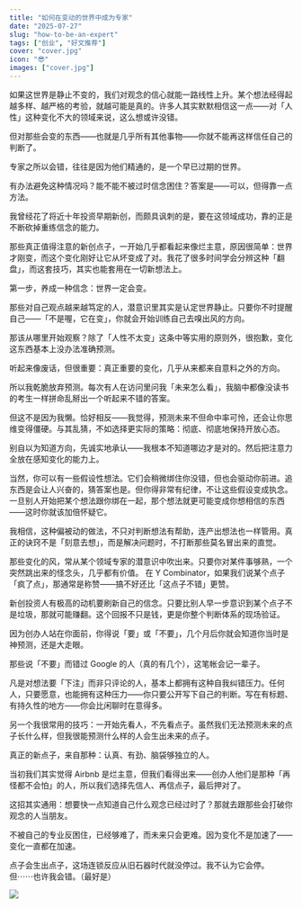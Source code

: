 ```yaml
---
title: "如何在变动的世界中成为专家"
date: "2025-07-27"
slug: "how-to-be-an-expert"
tags: ["创业", "好文推荐"]
cover: "cover.jpg"
icon: "😎"
images: ["cover.jpg"]
---
```

如果这世界是静止不变的，我们对观念的信心就能一路线性上升。某个想法经得起越多样、越严格的考验，就越可能是真的。许多人其实默默相信这一点——对「人性」这种变化不大的领域来说，这么想或许没错。



但对那些会变的东西——也就是几乎所有其他事物——你就不能再这样信任自己的判断了。



专家之所以会错，往往是因为他们精通的，是一个早已过期的世界。



有办法避免这种情况吗？能不能不被过时信念困住？答案是——可以，但得靠一点方法。



我曾经花了将近十年投资早期新创，而颇具讽刺的是，要在这领域成功，靠的正是不断砍掉重练信念的能力。



那些真正值得注意的新创点子，一开始几乎都看起来像烂主意，原因很简单：世界才刚变，而这个变化刚好让它从坏变成了对。我花了很多时间学会分辨这种「翻盘」，而这套技巧，其实也能套用在一切新想法上。



第一步，养成一种信念：世界一定会变。



那些对自己观点越来越笃定的人，潜意识里其实是认定世界静止。只要你不时提醒自己——「不是喔，它在变」，你就会开始训练自己去嗅出风的方向。



那该从哪里开始观察？除了「人性不太变」这条中等实用的原则外，很抱歉，变化这东西基本上没办法准确预测。



听起来像废话，但很重要：真正重要的变化，几乎从来都来自意料之外的方向。



所以我乾脆放弃预测。每次有人在访问里问我「未来怎么看」，我脑中都像没读书的考生一样拼命乱掰出一个听起来不错的答案。



但这不是因为我懒。恰好相反——我觉得，预测未来不但命中率可怜，还会让你思维变得僵硬。与其乱猜，不如选择更实际的策略：彻底、彻底地保持开放心态。



别自以为知道方向，先诚实地承认——我根本不知道哪边才是对的。然后把注意力全放在感知变化的能力上。



当然，你可以有一些假设性想法。它们会稍微绑住你没错，但也会驱动你前进。追东西是会让人兴奋的，猜答案也是。但你得非常有纪律，不让这些假设变成执念。
一旦别人开始把某个想法跟你绑在一起，那个想法就更可能变成你想相信的东西——这时你就该加倍怀疑它。



我相信，这种偏被动的做法，不只对判断想法有帮助，连产出想法也一样管用。真正的诀窍不是「刻意去想」，而是解决问题时，不打断那些莫名冒出来的直觉。



那些变化的风，常从某个领域专家的潜意识中吹出来。只要你对某件事够熟，一个突然跳出来的怪念头，几乎都有价值。
在 Y Combinator，如果我们说某个点子「疯了点」，那通常是称赞——搞不好还比「这点子不错」更赞。



新创投资人有极高的动机要刷新自己的信念。只要比别人早一步意识到某个点子不是垃圾，那就可能赚翻。这个回报不只是钱，更是你整个判断体系的现场验证。



因为创办人站在你面前，你得说「要」或「不要」，几个月后你就会知道你当时是神预测，还是大走眼。



那些说「不要」而错过 Google 的人（真的有几个），这笔帐会记一辈子。



凡是对想法要「下注」而非只评论的人，基本上都拥有这种自我纠错压力。任何人，只要愿意，也能拥有这种压力——你只要公开写下自己的判断。写在有标题、有持久性的地方——你会比闲聊时在意得多。



另一个我很常用的技巧：一开始先看人，不先看点子。虽然我们无法预测未来的点子长什么样，但我很能预测什么样的人会生出未来的点子。



真正的新点子，来自那种：认真、有劲、脑袋够独立的人。



当初我们其实觉得 Airbnb 是烂主意，但我们看得出来——创办人他们是那种「再怪都不会怕」的人，所以我们选择先信人、再信点子，最后押对了。



这招其实通用：想要快一点知道自己什么观念已经过时了？那就去跟那些会打破你观念的人当朋友。



不被自己的专业反困住，已经够难了，而未来只会更难。因为变化不是加速了——变化一直都在加速。



点子会生出点子，这场连锁反应从旧石器时代就没停过。我不认为它会停。
但⋯⋯也许我会错。（最好是）




![](https://prod-files-secure.s3.us-west-2.amazonaws.com/112d0858-5090-4d34-a606-b75eb8d65fd2/46476355-9cf3-4e99-9b7a-3531bc426380/1000202064.png?X-Amz-Algorithm=AWS4-HMAC-SHA256&X-Amz-Content-Sha256=UNSIGNED-PAYLOAD&X-Amz-Credential=ASIAZI2LB466YERGGKZU%2F20250814%2Fus-west-2%2Fs3%2Faws4_request&X-Amz-Date=20250814T025840Z&X-Amz-Expires=3600&X-Amz-Security-Token=IQoJb3JpZ2luX2VjEPP%2F%2F%2F%2F%2F%2F%2F%2F%2F%2FwEaCXVzLXdlc3QtMiJIMEYCIQDFwVB23YqK5VpZE5%2FkGiAKFA%2FLO%2B8D03FJXcZIDRD5iAIhAJnLz5Wt0p5MVP69jZ0FTMxGGbMQTahDC8ULfbUYYtezKv8DCDwQABoMNjM3NDIzMTgzODA1Igz%2FX5nJjzQqZ%2B80F08q3APUYYD6hdTmcRvrgOUyqo5mjxkPYkefxqaZ6eFk9Seb479tfrMKLtz4pSiV8Tk9MCI%2FB%2FktPosPlZAKrgx%2FtKZ5YEWZ86VHQuKArBp4Qsdf%2F%2BIEFesE9WVUnYXN8StTQtwRxLnn7w%2B%2Fk4GMUF1oGNlwsiGC29upJmeV%2BBXrbNp3xkEg7QBG3uW7b9E0L%2FNsyphSJ9c1ZZTDCYjiHCGdTH1139atBfsS%2FB4EqnrNIyXpdRso2zlgrPfB9FBYHPdRtJ9UFDm%2FbnX6IJkJ44d%2BSRjm%2Fzmhcdi2Xc%2BRW8%2FETFRnt3TLwL64Mw114ZJSQdTj0MdTA%2FFlNTVK4v2I67Qlt0lDo4X3iGl78mJkoAB0i2QhL18pQouqBITHYbxFpXE%2FICmVk19yC0Eo9SmacGvkIBu3aEQ6NVexu6uT9U0S0QuNfk6jnnIBAV4Kk2T2xGyk8MUzU8MG3iezJt0cKr2CuJbimLR0yP3%2Fo67EBgeqkhFOYyHJJn9Te5iI4izfLcZ4x%2FV%2BBbaDUNojxeJ5tukbnRb5hg5L8oi97S%2FQX0stwn0Dsf3RAmJn1xRimd6Cq3N4lEjm7junc1%2BgAt9s%2FtGFHQmRc9c%2BQLKR3T0C15qTo2BkC8wSPcwbLPFPsw%2BfSTDfmPXEBjqkAUnWL8iBP28nkfgvnv1yBIB9Q9S%2FMbdUfw09mx9rnGTJKu9FdSLzJ891%2Bjx1l9lOE6r9O4j%2Bk%2Bk4w1YtLMn1JBLgvCuBhB4PCjqbCTTyuOBAtz2YNIIUlDMcfijpyKsJfpNTu3nv4nfAaKqZ4D2rT6VYzZR33Gj%2FabAcpcLmezRXjTKHF4a9Pps4u0KbTMprua6LGVaiC1ykLjkhVgm%2FwiDYWqaQ&X-Amz-Signature=4f8a4dbe20ad303f8f8ba8b83bfcd6e92c1804a0d7ade4c41f0059ba1da6a3e9&X-Amz-SignedHeaders=host&x-amz-checksum-mode=ENABLED&x-id=GetObject)


